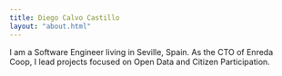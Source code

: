 ```yaml
---
title: Diego Calvo Castillo
layout: "about.html"
---
```


I am a Software Engineer living in Seville, Spain. As the CTO of Enreda Coop, I lead projects focused on Open Data and Citizen Participation.
